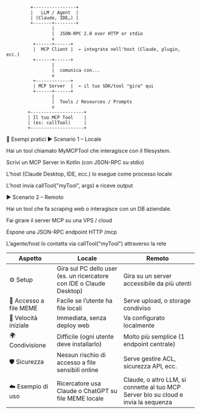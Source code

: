             +----------------+
             |   LLM / Agent  |
             | (Claude, IDE…) |
             +-------+--------+
                     |
                     |  JSON-RPC 2.0 over HTTP or stdio
                     v
              +------+------+
              |  MCP Client |  ← integrato nell'host (Claude, plugin, ecc.)
              +------+------+
                     |
                     |  comunica con...
                     v
              +-------------+
              | MCP Server  |  ← il tuo SDK/tool "gira" qui
              +------+------+
                     |
                     |  Tools / Resources / Prompts
                     v
            +--------------------+
            | Il tuo MCP Tool    |
            | (es: callTool)     |
            +--------------------+


🎯 Esempi pratici
▶ Scenario 1 – Locale

Hai un tool chiamato MyMCPTool che interagisce con il filesystem.

Scrivi un MCP Server in Kotlin (con JSON-RPC su stdio)

L’host (Claude Desktop, IDE, ecc.) lo esegue come processo locale

L’host invia callTool("myTool", args) e riceve output

▶ Scenario 2 – Remoto

Hai un tool che fa scraping web o interagisce con un DB aziendale.

Fai girare il server MCP su una VPS / cloud

Espone una JSON-RPC endpoint HTTP /mcp

L’agente/host lo contatta via callTool("myTool") attraverso la rete


| Aspetto                | Locale                                                               | Remoto                                                                              |
| ---------------------- | -------------------------------------------------------------------- | ----------------------------------------------------------------------------------- |
| ⚙️ Setup               | Gira sul PC dello user (es. un ricercatore con IDE o Claude Desktop) | Gira su un server accessibile da più utenti                                         |
| 📁 Accesso a file MEME | Facile se l’utente ha file locali                                    | Serve upload, o storage condiviso                                                   |
| 🚀 Velocità iniziale   | Immediata, senza deploy web                                          | Va configurato localmente                                                           |
| 🌍 Condivisione        | Difficile (ogni utente deve installarlo)                             | Molto più semplice (1 endpoint centrale)                                            |
| 🛡 Sicurezza           | Nessun rischio di accesso a file sensibili online                    | Serve gestire ACL, sicurezza API, ecc.                                              |
| ☁️ Esempio di uso      | Ricercatore usa Claude o ChatGPT su file MEME locale                 | Claude, o altro LLM, si connette al tuo MCP Server bio su cloud e invia la sequenza |